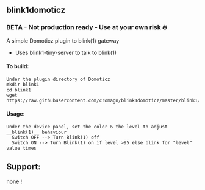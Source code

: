 ## blink1domoticz

### BETA - Not production ready - Use at your own risk :fire:

A simple Domoticz plugin to blink(1) gateway 

- Uses blink1-tiny-server to talk to blink(1)

#### To build:
```
Under the plugin directory of Domoticz
mkdir blink1
cd blink1
wget https://raw.githubusercontent.com/cromagn/blink1domoticz/master/blink1/plugin.pyet 
```

#### Usage:
```
Under the device panel, set the color & the level to adjust __blink(1)__ behaviour
  Switch OFF --> Turn Blink(1) off
  Switch ON --> Turn Blink(1) on if level >95 else blink for "level" value times
```
## Support:
none !
